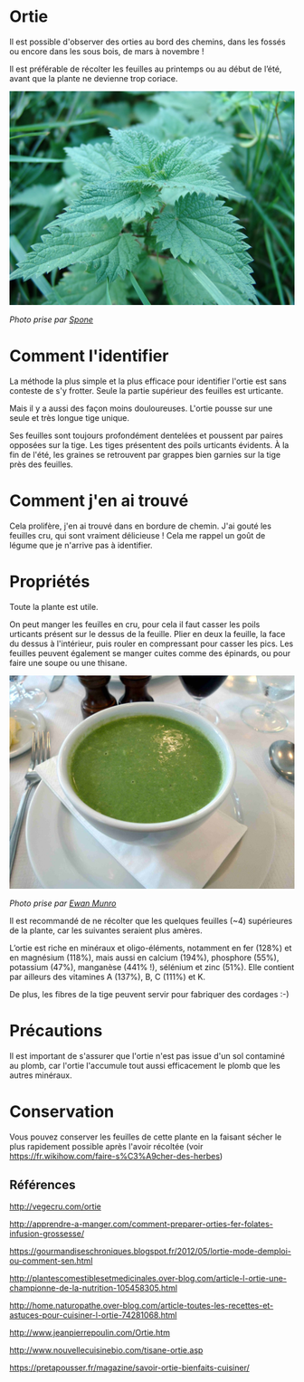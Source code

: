 # Ortie 

Il est possible d'observer des orties au bord des chemins, dans les fossés ou encore dans les sous bois, de mars à novembre !

Il est préférable de récolter les feuilles au printemps ou au début de l’été, avant que la plante ne devienne trop coriace.

![ortie](./plant.jpg)

_Photo prise par [Spone](https://fr.wikipedia.org/wiki/Utilisateur:Spone)_

# Comment l'identifier

La méthode la plus simple et la plus efficace pour identifier l'ortie est sans conteste de s'y frotter. Seule la partie supérieur des feuilles est urticante.

Mais il y a aussi des façon moins douloureuses. L'ortie pousse sur une seule et très longue tige unique.

Ses feuilles sont toujours profondément dentelées et poussent par paires opposées sur la tige. Les tiges présentent des poils urticants évidents. À la fin de l'été, les graines se retrouvent par grappes bien garnies sur la tige près des feuilles.

# Comment j'en ai trouvé

Cela prolifère, j'en ai trouvé dans en bordure de chemin. J'ai gouté les feuilles cru, qui sont vraiment délicieuse ! Cela me rappel un goût de légume que je n'arrive pas à identifier.

# Propriétés

Toute la plante est utile.

On peut manger les feuilles en cru, pour cela il faut casser les poils urticants présent sur le dessus de la feuille. Plier en deux la feuille, la face du dessus à l'intérieur, puis rouler en compressant pour casser les pics. Les feuilles peuvent également se manger cuites comme des épinards, ou pour faire une soupe ou une thisane.


![soupe d'ortie](./soupe.jpg)

_Photo prise par [Ewan Munro](https://www.flickr.com/people/55935853@N00)_

Il est recommandé de ne récolter que les quelques feuilles (~4) supérieures de la plante, car les suivantes seraient plus amères.

L’ortie est riche en minéraux et oligo-éléments, notamment en fer (128%) et en magnésium (118%), mais aussi en calcium (194%), phosphore (55%), potassium (47%), manganèse (441% !), sélénium et zinc (51%). Elle contient par ailleurs des vitamines A (137%), B, C (111%) et K.

De plus, les fibres de la tige peuvent servir pour fabriquer des cordages :-)

# Précautions

Il est important de s'assurer que l'ortie n'est pas issue d'un sol contaminé au plomb, car l'ortie l'accumule tout aussi efficacement le plomb que les autres minéraux.

# Conservation

Vous pouvez conserver les feuilles de cette plante en la faisant sécher le plus rapidement possible après l'avoir récoltée (voir https://fr.wikihow.com/faire-s%C3%A9cher-des-herbes)

## Références

http://vegecru.com/ortie

http://apprendre-a-manger.com/comment-preparer-orties-fer-folates-infusion-grossesse/

https://gourmandiseschroniques.blogspot.fr/2012/05/lortie-mode-demploi-ou-comment-sen.html

http://plantescomestiblesetmedicinales.over-blog.com/article-l-ortie-une-championne-de-la-nutrition-105458305.html

http://home.naturopathe.over-blog.com/article-toutes-les-recettes-et-astuces-pour-cuisiner-l-ortie-74281068.html

http://www.jeanpierrepoulin.com/Ortie.htm

http://www.nouvellecuisinebio.com/tisane-ortie.asp

https://pretapousser.fr/magazine/savoir-ortie-bienfaits-cuisiner/
